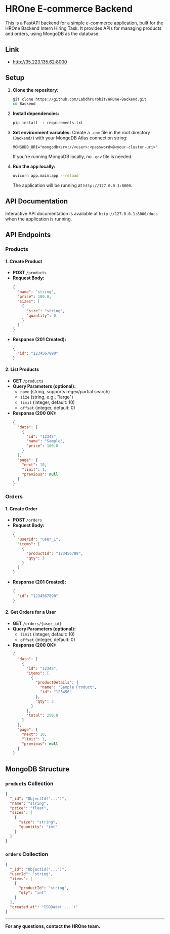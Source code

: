 # HROne E-commerce Backend

This is a FastAPI backend for a simple e-commerce application, built for the HROne Backend Intern Hiring Task. It provides APIs for managing products and orders, using MongoDB as the database.

## Link
- http://35.223.135.62:8000

## Setup

1. **Clone the repository:**
   ```bash
   git clone https://github.com/LabdhPurohit/HROne-Backend.git
   cd Backend
   ```
2. **Install dependencies:**
   ```bash
   pip install -r requirements.txt
   ```
3. **Set environment variables:**
   Create a `.env` file in the root directory (`Backend/`) with your MongoDB Atlas connection string:
   ```env
   MONGODB_URI="mongodb+srv://<user>:<password>@<your-cluster-uri>"
   ```
   If you're running MongoDB locally, no `.env` file is needed.

4. **Run the app locally:**
   ```bash
   uvicorn app.main:app --reload
   ```
   The application will be running at `http://127.0.0.1:8000`.

## API Documentation

Interactive API documentation is available at `http://127.0.0.1:8000/docs` when the application is running.

## API Endpoints

### Products

#### 1. Create Product
- **POST** `/products`
- **Request Body:**
  ```json
  {
    "name": "string",
    "price": 100.0,
    "sizes": [
      {
        "size": "string",
        "quantity": 0
      }
    ]
  }
  ```
- **Response (201 Created):**
  ```json
  {
    "id": "1234567890"
  }
  ```

#### 2. List Products
- **GET** `/products`
- **Query Parameters (optional):**
  - `name` (string, supports regex/partial search)
  - `size` (string, e.g., "large")
  - `limit` (integer, default: 10)
  - `offset` (integer, default: 0)
- **Response (200 OK):**
  ```json
  {
    "data": [
      {
        "id": "12345",
        "name": "Sample",
        "price": 100.0
      }
    ],
    "page": {
      "next": 10,
      "limit": 1,
      "previous": null
    }
  }
  ```

### Orders

#### 1. Create Order
- **POST** `/orders`
- **Request Body:**
  ```json
  {
    "userId": "user_1",
    "items": [
      {
        "productId": "123456789",
        "qty": 3
      }
    ]
  }
  ```
- **Response (201 Created):**
  ```json
  {
    "id": "1234567890"
  }
  ```

#### 2. Get Orders for a User
- **GET** `/orders/{user_id}`
- **Query Parameters (optional):**
  - `limit` (integer, default: 10)
  - `offset` (integer, default: 0)
- **Response (200 OK):**
  ```json
  {
    "data": [
      {
        "id": "12345",
        "items": [
          {
            "productDetails": {
              "name": "Sample Product",
              "id": "123456"
            },
            "qty": 3
          }
        ],
        "total": 250.0
      }
    ],
    "page": {
      "next": 10,
      "limit": 1,
      "previous": null
    }
  }
  ```

## MongoDB Structure

### `products` Collection
```json
{
  "_id": "ObjectId('...')",
  "name": "string",
  "price": "float",
  "sizes": [
    {
      "size": "string",
      "quantity": "int"
    }
  ]
}
```

### `orders` Collection
```json
{
  "_id": "ObjectId('...')",
  "userId": "string",
  "items": [
    {
      "productId": "string",
      "qty": "int"
    }
  ],
  "created_at": "ISODate('...')"
}
```


---

**For any questions, contact the HROne team.** 
